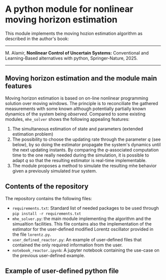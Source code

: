 # A python module for nonlinear moving horizon estimation

This module implements the moving hozion estimation algorithm as described in the author's book:

---

M. Alamir, **Nonlinear Control of Uncertain Systems:** Conventional and Learning-Based alternatives with python, Springer-Nature, 2025.

---

## Moving horizon estimation and the module main features

Moving horizon estimation is based on on-line nonlinear programming solution over moving windows. The principle is to reconciliate the gathered measurements with some known although potentially partially known dynamics of the system being *observed*. Compared to some existing modules, `mhe_solver` shows the following appealing features: 

1. The simultaneous estimation of state and parameters (extended estimation problem)
2. The possibility to choose the updating rate through the parameter $q$ (see below), by so doing the estimator propagate the system's dynamics until the next updating instants. By comparing the $q$-associated computation time to the one really needed during the simulation, it is possible to adapt $q$ so that the resulting estimator is real-time implementable.
3. The module proposes a method to simulate the resulting mhe behavior given a previously simulated *true* system.

## Contents of the repository 

The repository contains the following files: 

- `requirements.txt`: Standard list of needed packages to be used through `pip install -r requirements.txt`
- `mhe_solver.py`: the main module implementing the algorithm and the simualtion facilities. This file contains also the implementation of the estimator for the user-defined modified Lorentz oscillator provided in the file `lorentz.py`.
- `user_defined_reactor.py`: An example of user-defined files that contained the only required information from the user.
- `notebook_reactor.ipynb`: A jupyter notebook containing the use-case on the previous user-defined example.

## Example of user-defined python file 


